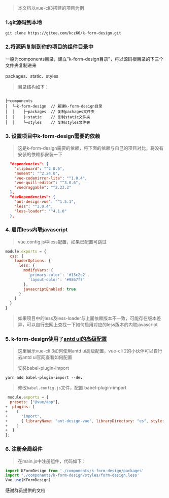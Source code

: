 > 本文档以vue-cli3搭建的项目为例

### 1.git源码到本地

```git clone https://gitee.com/kcz66/k-form-design.git```



### 2.将源码复制到你的项目的组件目录中

一般为components目录，建立"k-form-design目录"，将以源码根目录的下三个文件夹复制进来

packages、static、styles



> 目录结构如下：

```

├─components
│  └─k-form-design	// 新建k-form-design目录
│  │	├─packages	// 复制packages文件夹
│  │	├─static	// 复制static文件夹
│  │	└─styles	// 复制styles文件夹

```



### 3. 设置项目中k-form-design需要的依赖

> 这是k-form-design需要的依赖，将下面的依赖与自己的项目对比，将没有安装的依赖都安装一下

```json
  "dependencies": {
    "clipboard": "^2.0.6",
    "moment": "^2.24.0",
    "vue-codemirror-lite": "^1.0.4",
    "vue-quill-editor": "^3.0.6",
    "vuedraggable": "^2.23.2"
  },
  "devDependencies": {
    "ant-design-vue": "^1.5.1",
    "less": "^3.0.4",
    "less-loader": "^4.1.0"
  },
```



### 4. 启用less内联javascript

> vue.config.js中less配置，如果已配置可跳过

```js
module.exports = {
  css: {
    loaderOptions: {
      less: {
        modifyVars: {
          'primary-color': '#13c2c2',
          'layout-color': '#9867f7'
        },
        javascriptEnabled: true
      }
    }
  }
}
```

> 如果项目中的less及less-loader与上面依赖版本不一致，可能存在版本差异，可以自行去网上查找一下如何启用对应的less版本的内联javascript

### 5. k-form-design使用了[antd ui的高级配置](https://www.antdv.com/docs/vue/use-with-vue-cli-cn/#%E9%AB%98%E7%BA%A7%E9%85%8D%E7%BD%AE)

> 这里展示vue-cli 3如何使用antd ui高级配置，vue-cli 2的小伙伴可以自行去antd ui官网查看如何配置
>
> 安装babel-plugin-import

```
yarn add babel-plugin-import --dev
```

> 修改`babel.config.js`文件，配置 babel-plugin-import

```js
 module.exports = {
  presets: ["@vue/app"],
+  plugins: [
+    [
+      "import",
+      { libraryName: "ant-design-vue", libraryDirectory: "es", style: true }
+    ]
+  ]
};
```



### 6. 注册全局组件

> 在main.js中注册组件，代码如下：

```javascript
import KFormDesign from './components/k-form-design/packages'
import './components/k-form-design/styles/form-design.less'
Vue.use(KFormDesign)
```



感谢群员提供的文档